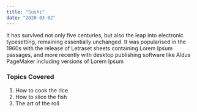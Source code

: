 ```yaml
---
title: "Sushi"
date: "2020-03-02"
---
```


It has survived not only five centuries, but also the leap into electronic typesetting,
remaining essentially unchanged. It was popularised in the 1960s with the release of Letraset
sheets containing Lorem Ipsum passages, and more recently with desktop publishing software
like Aldus PageMaker including versions of Lorem Ipsum

### Topics Covered

1. How to cook the rice
2. How to slice the fish
3. The art of the roll